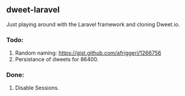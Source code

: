## dweet-laravel

Just playing around with the Laravel framework and cloning Dweet.io.

### Todo:

1. Random naming: https://gist.github.com/afriggeri/1266756
2. Persistance of dweets for 86400.

### Done:

1. Disable Sessions.